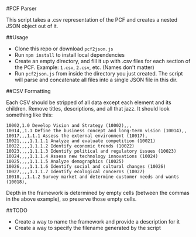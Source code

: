 #PCF Parser

This script takes a .csv representation of the PCF and creates a nested JSON object out of it.

##Usage

- Clone this repo or download `pcf2json.js`
- Run `npm install` to install local dependencies
- Create an empty directory, and fill it up with .csv files for each section of the PCF. Example: `1.csv`, `2.csv`, etc. (Names don't matter)
- Run `pcf2json.js` from inside the directory you just created. The script will parse and concatenate all files into a single JSON file in this dir.

##CSV Formatting

Each CSV should be stripped of all data except each element and its children. Remove titles, descriptions, and all that jazz. It should look something like this:

~~~
10002,1.0 Develop Vision and Strategy (10002),,,
10014,,1.1 Define the business concept and long-term vision (10014),,
10017,,,1.1.1 Assess the external environment (10017),
10021,,,,1.1.1.1 Analyze and evaluate competition (10021)
10022,,,,1.1.1.2 Identify economic trends (10022)
10023,,,,1.1.1.3 Identify political and regulatory issues (10023)
10024,,,,1.1.1.4 Assess new technology innovations (10024)
10025,,,,1.1.1.5 Analyze demographics (10025)
10026,,,,1.1.1.6 Identify social and cultural changes (10026)
10027,,,,1.1.1.7 Identify ecological concerns (10027)
10018,,,1.1.2 Survey market and determine customer needs and wants (10018),
~~~

Depth in the framework is determined by empty cells (between the commas in the above example), so preserve those empty cells.

##TODO

- Create a way to name the framework and provide a description for it
- Create a way to specify the filename generated by the script




